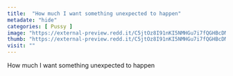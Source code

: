 ```yaml
---
title:  "How much I want something unexpected to happen"
metadate: "hide"
categories: [ Pussy ]
image: "https://external-preview.redd.it/C5jtOz8I91nKI5NMHGu7i7fQGHBcDMS6I4lSH6qbQFw.jpg?auto=webp&s=c43c0eacead1f11fe5a100fb267fe2927f21eb89"
thumb: "https://external-preview.redd.it/C5jtOz8I91nKI5NMHGu7i7fQGHBcDMS6I4lSH6qbQFw.jpg?width=1080&crop=smart&auto=webp&s=fe74b95e49f67717d3dec9d4ccf319d1e36ba0fa"
visit: ""
---
```

How much I want something unexpected to happen
